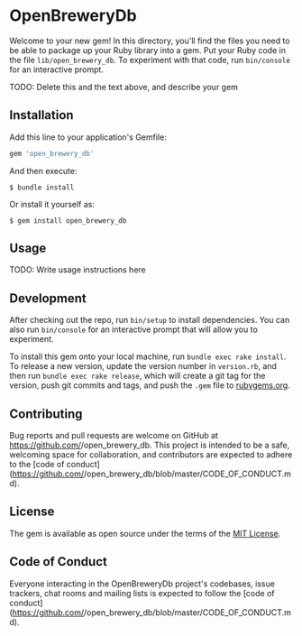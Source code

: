 # OpenBreweryDb

Welcome to your new gem! In this directory, you'll find the files you need to be able to package up your Ruby library into a gem. Put your Ruby code in the file `lib/open_brewery_db`. To experiment with that code, run `bin/console` for an interactive prompt.

TODO: Delete this and the text above, and describe your gem

## Installation

Add this line to your application's Gemfile:

```ruby
gem 'open_brewery_db'
```

And then execute:

    $ bundle install

Or install it yourself as:

    $ gem install open_brewery_db

## Usage

TODO: Write usage instructions here

## Development

After checking out the repo, run `bin/setup` to install dependencies. You can also run `bin/console` for an interactive prompt that will allow you to experiment.

To install this gem onto your local machine, run `bundle exec rake install`. To release a new version, update the version number in `version.rb`, and then run `bundle exec rake release`, which will create a git tag for the version, push git commits and tags, and push the `.gem` file to [rubygems.org](https://rubygems.org).

## Contributing

Bug reports and pull requests are welcome on GitHub at https://github.com/<github username>/open_brewery_db. This project is intended to be a safe, welcoming space for collaboration, and contributors are expected to adhere to the [code of conduct](https://github.com/<github username>/open_brewery_db/blob/master/CODE_OF_CONDUCT.md).


## License

The gem is available as open source under the terms of the [MIT License](https://opensource.org/licenses/MIT).

## Code of Conduct

Everyone interacting in the OpenBreweryDb project's codebases, issue trackers, chat rooms and mailing lists is expected to follow the [code of conduct](https://github.com/<github username>/open_brewery_db/blob/master/CODE_OF_CONDUCT.md).
